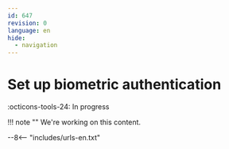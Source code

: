 ```yaml
---
id: 647
revision: 0
language: en
hide:
  - navigation
---
```


# Set up biometric authentication

 :octicons-tools-24: In progress

!!! note ""
     We're working on this content.

--8<-- "includes/urls-en.txt"
